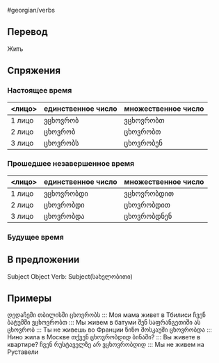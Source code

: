 #georgian/verbs
## Перевод
Жить
## Спряжения
### Настоящее время
<лицо>|единственное число|множественное число
--------|---------------------|------------------------
1 лицо | ვცხოვრობ | ვცხოვრობთ
2 лицо | ცხოვრობ | ცხოვრობთ
3 лицо | ცხოვრობს | ცხოვრობენ
### Прошедшее незавершенное время
<лицо>|единственное число|множественное число
--------|---------------------|------------------------
1 лицо | ვცხოვრობდი | ვცხოვრობდით
2 лицо | ცხოვრობდი | ცხოვრობდით
3 лицо | ცხოვრობდა | ცხოვრობდნენ
### Будущее время
## В предложении
Subject Object Verb: Subject(სახელობითი)
## Примеры
დედაჩემი თბილისში ცხოვრობს ::: Моя мама живет в Тбилиси
ჩვენ ბატუმში ვცხოვრობთ ::: Мы живем в батуми
შენ საფრანგეთიში ას ცხოვრობ ::: Ты не живешь во Франции
ნინო მოსკაუში ცხოვრობდა ::: Нино жила в Москве
თქვენ ცხოვრობდიდ ბინაში? ::: Вы живете в квартире?
ჩვენ რუსტაველზე არ ვცხოვრობდიდ ::: Мы не живем на Руставели
